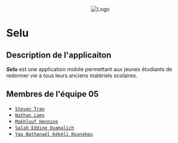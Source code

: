 <p align="center">
  <img src="https://bit.ly/3BHNCOn" alt="Logo" width=auto>
</p>

# Selu
## Description de l'applicaiton
***Selu*** est une application mobile permettant aux jeunes étudiants de redonner vie à tous leurs anciens matériels scolaires.

## Membres de l'équipe 05
- [`Steven Tran`](https://gitlab.com/steven_tran)
- [`Nathan Lamy`](https://gitlab.com/NatLyy)
- [`Makhlouf Hennine`](https://gitlab.com/makhlouf1102)
- [`Salah Eddine Ouamalich`](https://gitlab.com/Salah_Ouamalich)
- [`Yao Nathanaël Kékéli Kounakou`](https://gitlab.com/yaokounakou)

<!-- ## Installation
Text
```bash
cd projet-crtp | bash
```

## Table des matières
- [Installation](#installation) -->